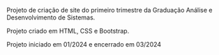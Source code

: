Projeto de criação de site do primeiro trimestre da Graduação Análise e Desenvolvimento de Sistemas.

Projeto criado em HTML, CSS e Bootstrap.

Projeto iniciado em 01/2024 e encerrado em 03/2024
